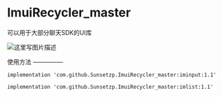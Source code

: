 # ImuiRecycler_master
可以用于大部分聊天SDK的UI库<br />

![这里写图片描述](http://img-blog.csdn.net/20180322095649862)<br />

使用方法
—————
```
implementation 'com.github.Sunsetzp.ImuiRecycler_master:iminput:1.1'
```
```
implementation 'com.github.Sunsetzp.ImuiRecycler_master:imlist:1.1'
```
